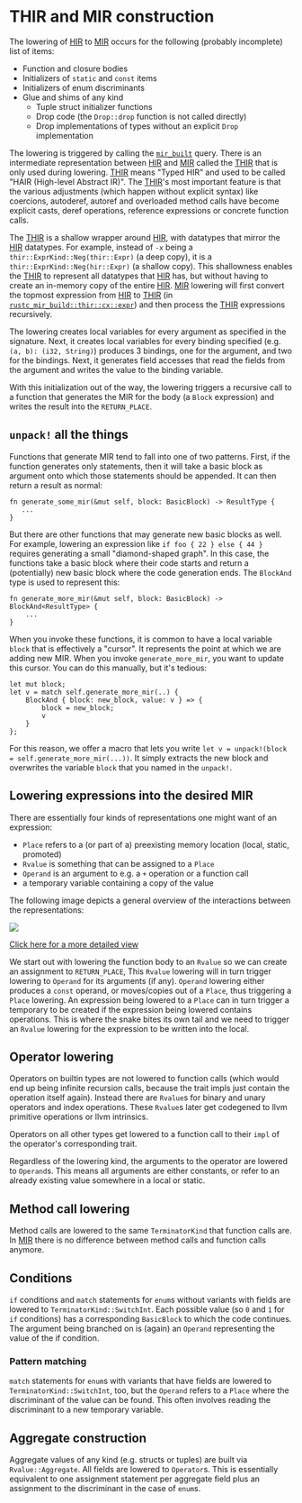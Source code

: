# THIR and MIR construction

<!-- toc -->

The lowering of [HIR] to [MIR] occurs for the following (probably incomplete)
list of items:

* Function and closure bodies
* Initializers of `static` and `const` items
* Initializers of enum discriminants
* Glue and shims of any kind
    * Tuple struct initializer functions
    * Drop code (the `Drop::drop` function is not called directly)
    * Drop implementations of types without an explicit `Drop` implementation

The lowering is triggered by calling the [`mir_built`] query.
There is an intermediate representation
between [HIR] and [MIR] called the [THIR] that is only used during lowering.
[THIR] means "Typed HIR" and used to be called "HAIR (High-level Abstract IR)".
The [THIR]'s most important feature is that the various adjustments (which happen
without explicit syntax) like coercions, autoderef, autoref and overloaded method
calls have become explicit casts, deref operations, reference expressions or
concrete function calls.

The [THIR] is a shallow wrapper around [HIR], with datatypes that mirror the [HIR] datatypes.
For example, instead of `-x` being a `thir::ExprKind::Neg(thir::Expr)`
(a deep copy), it is a `thir::ExprKind::Neg(hir::Expr)` (a shallow copy).
This shallowness enables the [THIR] to represent all datatypes that [HIR] has, but
without having to create an in-memory copy of the entire [HIR].
[MIR] lowering will first convert the topmost expression from
[HIR] to [THIR] (in [`rustc_mir_build::thir::cx::expr`]) and then process
the [THIR] expressions recursively.

The lowering creates local variables for every argument as specified in the signature.
Next, it creates local variables for every binding specified (e.g. `(a, b): (i32, String)`)
produces 3 bindings, one for the argument, and two for the bindings. Next, it generates
field accesses that read the fields from the argument and writes the value to the binding
variable.

With this initialization out of the way, the lowering triggers a recursive call
to a function that generates the MIR for the body (a `Block` expression) and
writes the result into the `RETURN_PLACE`.

## `unpack!` all the things

Functions that generate MIR tend to fall into one of two patterns.
First, if the function generates only statements, then it will take a
basic block as argument onto which those statements should be appended.
It can then return a result as normal:

```rust,ignore
fn generate_some_mir(&mut self, block: BasicBlock) -> ResultType {
   ...
}
```

But there are other functions that may generate new basic blocks as well.
For example, lowering an expression like `if foo { 22 } else { 44 }`
requires generating a small "diamond-shaped graph".
In this case, the functions take a basic block where their code starts
and return a (potentially) new basic block where the code generation ends.
The `BlockAnd` type is used to represent this:

```rust,ignore
fn generate_more_mir(&mut self, block: BasicBlock) -> BlockAnd<ResultType> {
    ...
}
```

When you invoke these functions, it is common to have a local variable `block`
that is effectively a "cursor". It represents the point at which we are adding new MIR.
When you invoke `generate_more_mir`, you want to update this cursor.
You can do this manually, but it's tedious:

```rust,ignore
let mut block;
let v = match self.generate_more_mir(..) {
    BlockAnd { block: new_block, value: v } => {
        block = new_block;
        v
    }
};
```

For this reason, we offer a macro that lets you write
`let v = unpack!(block = self.generate_more_mir(...))`.
It simply extracts the new block and overwrites the
variable `block` that you named in the `unpack!`.

## Lowering expressions into the desired MIR

There are essentially four kinds of representations one might want of an expression:

* `Place` refers to a (or part of a) preexisting memory location (local, static, promoted)
* `Rvalue` is something that can be assigned to a `Place`
* `Operand` is an argument to e.g. a `+` operation or a function call
* a temporary variable containing a copy of the value

The following image depicts a general overview of the interactions between the
representations:

<img src="mir_overview.svg">

[Click here for a more detailed view](mir_detailed.svg)

We start out with lowering the function body to an `Rvalue` so we can create an
assignment to `RETURN_PLACE`, This `Rvalue` lowering will in turn trigger lowering to
`Operand` for its arguments (if any). `Operand` lowering either produces a `const`
operand, or moves/copies out of a `Place`, thus triggering a `Place` lowering. An
expression being lowered to a `Place` can in turn trigger a temporary to be created
if the expression being lowered contains operations. This is where the snake bites its
own tail and we need to trigger an `Rvalue` lowering for the expression to be written
into the local.

## Operator lowering

Operators on builtin types are not lowered to function calls (which would end up being
infinite recursion calls, because the trait impls just contain the operation itself
again). Instead there are `Rvalue`s for binary and unary operators and index operations.
These `Rvalue`s later get codegened to llvm primitive operations or llvm intrinsics.

Operators on all other types get lowered to a function call to their `impl` of the
operator's corresponding trait.

Regardless of the lowering kind, the arguments to the operator are lowered to `Operand`s.
This means all arguments are either constants, or refer to an already existing value
somewhere in a local or static.

## Method call lowering

Method calls are lowered to the same `TerminatorKind` that function calls are.
In [MIR] there is no difference between method calls and function calls anymore.

## Conditions

`if` conditions and `match` statements for `enum`s without variants with fields are
lowered to `TerminatorKind::SwitchInt`. Each possible value (so `0` and `1` for `if`
conditions) has a corresponding `BasicBlock` to which the code continues.
The argument being branched on is (again) an `Operand` representing the value of
the if condition.

### Pattern matching

`match` statements for `enum`s with variants that have fields are lowered to
`TerminatorKind::SwitchInt`, too, but the `Operand` refers to a `Place` where the
discriminant of the value can be found. This often involves reading the discriminant
to a new temporary variable.

## Aggregate construction

Aggregate values of any kind (e.g. structs or tuples) are built via `Rvalue::Aggregate`.
All fields are
lowered to `Operator`s. This is essentially equivalent to one assignment
statement per aggregate field plus an assignment to the discriminant in the
case of `enum`s.

[MIR]: ./index.html
[HIR]: ../hir.html
[THIR]: https://doc.rust-lang.org/nightly/nightly-rustc/rustc_mir_build/thir/index.html

[`rustc_mir_build::thir::cx::expr`]: https://doc.rust-lang.org/nightly/nightly-rustc/rustc_mir_build/thir/cx/expr/index.html
[`mir_built`]: https://doc.rust-lang.org/nightly/nightly-rustc/rustc_mir_build/build/fn.mir_built.html
